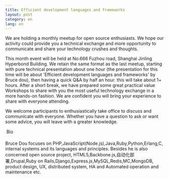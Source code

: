 ```yaml
---
title: Efficient development languages ​​and frameworks
layout: post
category: en
lang: en
---
```

We are holding a monthly meetup for open source enthusiasts. We hope our activity could provide you a technical exchange and more opportunity to communicate and share your technology crushes and thoughts.

This month event will be held at No.666 Fuzhou road, Shanghai Jinling Hyperbond Building. We retain the same format as the last meetup, starting with pure technical presentation about one hour (the presentation for this time will be about 'Efficient development languages ​​and frameworks' by Bruce dou), then having a quick Q&A by half an hour. this will take about 1+ hours. After a short break, we have prepared some great practical value Workshops to share with you the most useful technology exchange in a more hands-on fashion. We are confident you will bring your experience to share with everyone attending.

We welcome participants to enthusiastically take office to discuss and communicate with everyone. Whether you have a question to ask or want some advice, you will leave with a greater knowledge.

&#149; Bio

Bruce Dou focuses on PHP,JavaScript(Node.js),Java,Ruby,Python,Erlang,C, internal systems and its languages and principles. Besides he is also concerned open source project, HTML5,Backbone.js,自动化部署,Drupal,Ruby on Rails,Django,Express.js,MySQL,Redis,MC,MongoDB, product design, UX, distributed system, HA and Automated operation and maintenance etc.
